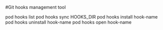 #Git hooks management tool

pod hooks list
pod hooks sync HOOKS_DIR
pod hooks install hook-name
pod hooks uninstall hook-name
pod hooks open hook-name

